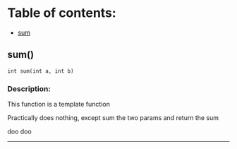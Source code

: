 # Table of contents:
- [sum](#sum)
## sum()
```int sum(int a, int b)```
### Description:
This function is a template function

Practically does nothing, except sum the two params and return the sum



doo doo




- - -
